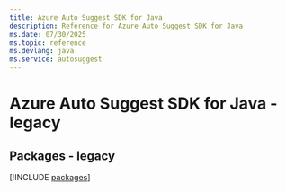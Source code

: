 ```yaml
---
title: Azure Auto Suggest SDK for Java
description: Reference for Azure Auto Suggest SDK for Java
ms.date: 07/30/2025
ms.topic: reference
ms.devlang: java
ms.service: autosuggest
---
```

# Azure Auto Suggest SDK for Java - legacy
## Packages - legacy
[!INCLUDE [packages](auto-suggest-index.md)]